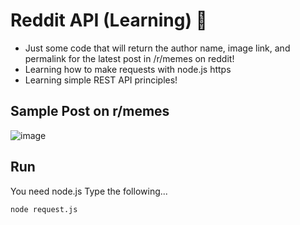 # Reddit API (Learning) 🤣
- Just some code that will return the author name, image link, and permalink for the latest post in /r/memes on reddit!
- Learning how to make requests with node.js https
- Learning simple REST API principles!

## Sample Post on r/memes
![image](https://user-images.githubusercontent.com/38377327/132274016-424a4206-c9cf-4133-85ea-f657e212f3a2.png)
 
## Run
You need node.js
Type the following...
```
node request.js
```
